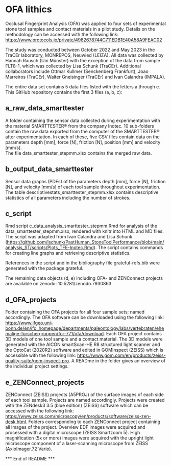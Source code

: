# OFA lithics
Occlusal Fingerprint Analysis (OFA) was applied to four sets of experimental stone tool samples and contact materials in a pilot study. Details on the methodology can be accessed with the following link: https://www.protocols.io/private/4982678744C711EDB1E40A58A9FEAC02

The study was conducted between October 2022 and May 2023 in the TraCEr laboratory, MONREPOS, Neuwied (LEIZA). All data was collected by Hannah Rausch (Uni Münster) with the exception of the data from sample FLT8-1, which was collected by Lisa Schunk (TraCEr). Additional collaborators include Ottmar Kullmer (Senckenberg Frankfurt), Joao Marreiros (TraCEr), Walter Gneisinger (TraCEr) and Ivan Calandra (IMPALA).

The entire data set contains 5 data files listed with the letters a through e. This GitHub repository contains the first 3 files (a, b, c):

## a_raw_data_smarttester

A folder containing the sensor data collected during experimentation with the material SMARTTESTER® from the company Inotec.
10 sub-folders contain the raw data exported from the computer of the SMARTTESTER® after experimentation. In each of these, five CSV files contain data on the parameters depth [mm], force [N], friction [N], position [mm] and velocity [mm/s].  
The file data_smarttester_stepmm.xlsx contains the merged raw data.

## b_output_data_smarttester

Sensor data graphs (PDFs) of the parameters depth [mm], force [N], friction [N], and velocity [mm/s] of each tool sample throughout experimentation.  
The table descriptivestats_smarttester_stepmm.xlsx contains descriptive statistics of all parameters including the number of strokes.

## c_script

Rmd script c_data_analysis_smarttester_stepmm.Rmd for analysis of the data_smarttester_stepmm.xlsx, rendered with knitr into HTML and MD files.  
The script was adapted from Ivan Calandra and Lisa Schunk (https://github.com/lschunk/PastHuman_StoneToolPerformance/blob/main/analysis_ST/scripts/Plots_TFE-Inotec.Rmd).
The script contains commands for creating line graphs and retrieving descriptive statistics.  

References in the script and in the bibliography file grateful-refs.bib were generated with the package grateful.  

The remaining data objects (d, e) including OFA- and ZENConnect projects are available on zenodo: 10.5281/zenodo.7930863

## d_OFA_projects

Folder containing the OFA projects for all four sample sets; named accordingly.
The OFA software can be downloaded using the following link: https://www.ifgeo.uni-bonn.de/en/ifg_homepage/departments/paleontology/labs/vertebraten/ehemalige-forschergruppen/for-771/ofa/download.
Each OFA project contains 3D models of one tool sample and a contact material. 
The 3D models were generated with the AICON smartScan-HE R8 structured light scanner and the OptoCat (2020R2) software and edited in GOMInspect (ZEISS) which is accessible with the following link: https://www.gom.com/en/products/zeiss-quality-suite/gom-inspect-pro.
A READme in the folder gives an overview of the individual project settings.

## e_ZENConnect_projects

ZENConnect (ZEISS) projects (A5PROJ) of the surface images of each side of each tool sample. Projects are named accordingly.
Projects were created with the ZENdesk3 3.5 (blue edition) (ZEISS) software which can be accessed with the following link: https://www.zeiss.com/microscopy/en/products/software/zeiss-zen-desk.html.
Folders corresponding to each ZENConnect project containing all images of the project. 
Overview EDF images were acquired and processed with a digital microscope (ZEISS Smartzoom 5). High magnification (5x or more) images were acquired with the upright light microscope component of a laser-scanning microscope from ZEISS (AxioImager.72 Vario).

*** End of README ***

